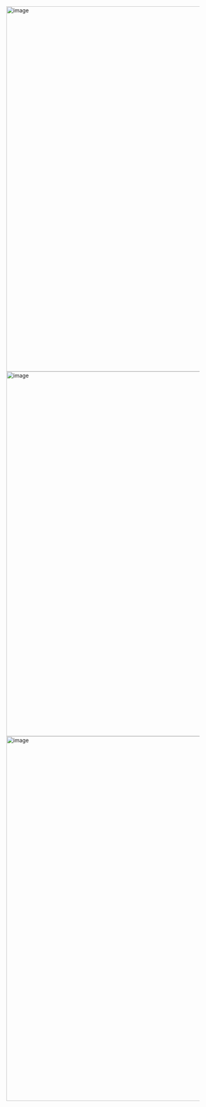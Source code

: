 <img width="951" alt="image" src="https://github.com/user-attachments/assets/b5188acd-6e8a-46d8-8871-dea2678ec1f7" />
<img width="950" alt="image" src="https://github.com/user-attachments/assets/472e6dfe-d264-476f-a9f5-18eeb46858a8" />
<img width="950" alt="image" src="https://github.com/user-attachments/assets/58f48c75-2679-4a43-879b-d5842a69b462" />
